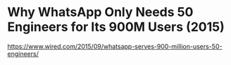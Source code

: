 # Why WhatsApp Only Needs 50 Engineers for Its 900M Users (2015) 
 <https://www.wired.com/2015/09/whatsapp-serves-900-million-users-50-engineers/>